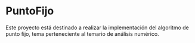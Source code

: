 # PuntoFijo
Este proyecto está destinado a realizar la implementación del algoritmo de punto fijo, tema perteneciente al temario de análisis numérico.
